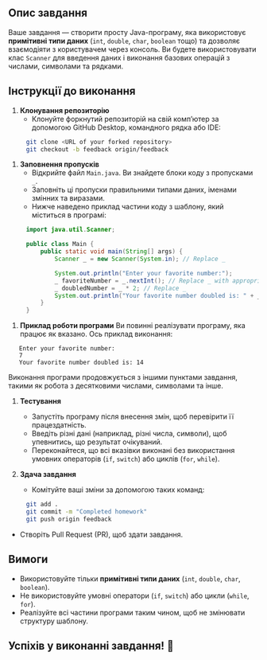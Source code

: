 ## Опис завдання
Ваше завдання — створити просту Java-програму, яка використовує **примітивні типи даних** (`int`, `double`, `char`, `boolean` тощо) та дозволяє взаємодіяти з користувачем через консоль. Ви будете використовувати клас `Scanner` для введення даних і виконання базових операцій з числами, символами та рядками.
## Інструкції до виконання
1. **Клонування репозиторію**
    - Клонуйте форкнутий репозиторій на свій комп’ютер за допомогою GitHub Desktop, командного рядка або IDE:
``` bash
     git clone <URL of your forked repository>
     git checkout -b feedback origin/feedback
```
1. **Заповнення пропусків**
    - Відкрийте файл `Main.java`. Ви знайдете блоки коду з пропусками `_`.
    - Заповніть ці пропуски правильними типами даних, іменами змінних та виразами.
    - Нижче наведено приклад частини коду з шаблону, який міститься в програмі:
``` java
     import java.util.Scanner;

     public class Main {
         public static void main(String[] args) {
             Scanner _ = new Scanner(System.in); // Replace _

             System.out.println("Enter your favorite number:");
             _ favoriteNumber = _.nextInt(); // Replace _ with appropriate type and variable
             _ doubledNumber = _ * 2; // Replace _
             System.out.println("Your favorite number doubled is: " + _); // Replace _
         }
     }
```
1. **Приклад роботи програми** Ви повинні реалізувати програму, яка працює як вказано. Ось приклад виконання:
``` 
   Enter your favorite number:
   7
   Your favorite number doubled is: 14
```
Виконання програми продовжується з іншими пунктами завдання, такими як робота з десятковими числами, символами та інше.
1. **Тестування**
    - Запустіть програму після внесення змін, щоб перевірити її працездатність.
    - Введіть різні дані (наприклад, різні числа, символи), щоб упевнитись, що результат очікуваний.
    - Переконайтеся, що всі вказівки виконані без використання умовних операторів (`if`, `switch`) або циклів (`for`, `while`).

2. **Здача завдання**
    - Комітуйте ваші зміни за допомогою таких команд:
``` bash
     git add .
     git commit -m "Completed homework"
     git push origin feedback
```
- Створіть Pull Request (PR), щоб здати завдання.

## Вимоги
- Використовуйте тільки **примітивні типи даних** (`int`, `double`, `char`, `boolean`).
- Не використовуйте умовні оператори (`if`, `switch`) або цикли (`while`, `for`).
- Реалізуйте всі частини програми таким чином, щоб не змінювати структуру шаблону.

## Успіхів у виконанні завдання! 🎉
